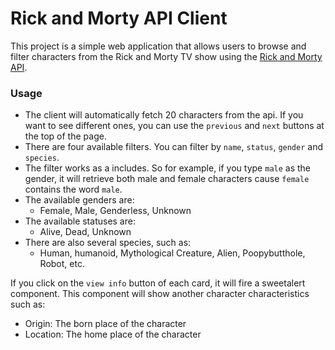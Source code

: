 # Rick and Morty API Client

This project is a simple web application that allows users to browse and filter characters from the Rick and Morty TV show using the [Rick and Morty API](https://rickandmortyapi.com/).

### Usage

- The client will automatically fetch 20 characters from the api. If you want to see different ones, you can use the `previous` and `next` buttons at the top of the page.
- There are four available filters. You can filter by `name`, `status`, `gender` and `species`.
- The filter works as a includes. So for example, if you type `male` as the gender, it will retrieve both male and female characters cause `female` contains the word `male`.
- The available genders are:
  - Female, Male, Genderless, Unknown
- The available statuses are:
  - Alive, Dead, Unknown
- There are also several species, such as:
  - Human, humanoid, Mythological Creature, Alien, Poopybutthole, Robot, etc.

If you click on the `view info` button of each card, it will fire a sweetalert component. This component will show another character characteristics such as:

- Origin: The born place of the character
- Location: The home place of the character
